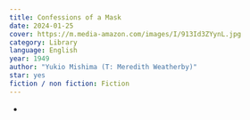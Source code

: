 ```yaml
---
title: Confessions of a Mask
date: 2024-01-25
cover: https://m.media-amazon.com/images/I/913Id3ZYynL.jpg
category: Library
language: English
year: 1949
author: "Yukio Mishima (T: Meredith Weatherby)"
star: yes
fiction / non fiction: Fiction
---
```

-